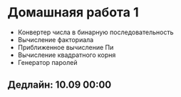 ﻿# Домашнаяя работа 1
- Конвертер числа в бинарную последовательность
- Вычисление факториала
- Приближенное вычисление Пи
- Вычисление квадратного корня
- Генератор паролей

## Дедлайн: 10.09 00:00
